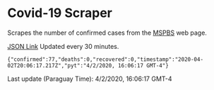 # Covid-19 Scraper

Scrapes the number of confirmed cases from the [MSPBS](https://www.mspbs.gov.py/covid-19.php) web page.

[JSON Link](https://jmayalag.github.io/covid19-scrape/cases.json)
Updated every 30 minutes.
```
{"confirmed":77,"deaths":0,"recovered":0,"timestamp":"2020-04-02T20:06:17.217Z","pyt":"4/2/2020, 16:06:17 GMT-4"}
```
Last update (Paraguay Time): 4/2/2020, 16:06:17 GMT-4